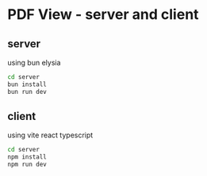 # PDF View - server and client

## server
using bun elysia
```sh
cd server
bun install
bun run dev
```

## client
using vite react typescript

```sh
cd server
npm install
npm run dev
```
